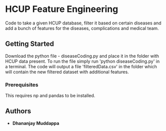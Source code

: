 # HCUP Feature Engineering

Code to take a given HCUP database, filter it based on certain diseases and add a bunch of features for the diseases, complications and medical team. 

## Getting Started

Download the python file - diseaseCoding.py and place it in the folder with HCUP data present. 
To run the file simply run 'python diseaseCoding.py' in a terminal. 
The code will output a file 'filteredData.csv' in the folder which will contain the new filtered dataset with additional features.

### Prerequisites

This requires np and pandas to be installed.

## Authors

* **Dhananjay Muddappa**

